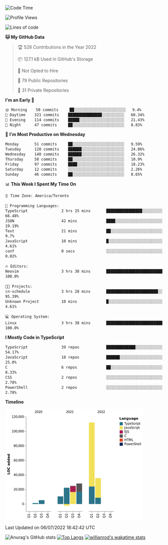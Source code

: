 <!--START_SECTION:waka-->
![Code Time](http://img.shields.io/badge/Code%20Time-241%20hrs%2056%20mins-blue)

![Profile Views](http://img.shields.io/badge/Profile%20Views-1-blue)

![Lines of code](https://img.shields.io/badge/From%20Hello%20World%20I%27ve%20Written-238%20Thousand%20lines%20of%20code-blue)

**🐱 My GitHub Data** 

> 🏆 528 Contributions in the Year 2022
 > 
> 📦 127.1 kB Used in GitHub's Storage 
 > 
> 🚫 Not Opted to Hire
 > 
> 📜 79 Public Repositories 
 > 
> 🔑 31 Private Repositories  
 > 
**I'm an Early 🐤** 

```text
🌞 Morning    50 commits     ██░░░░░░░░░░░░░░░░░░░░░░░   9.4% 
🌆 Daytime    321 commits    ███████████████░░░░░░░░░░   60.34% 
🌃 Evening    114 commits    █████░░░░░░░░░░░░░░░░░░░░   21.43% 
🌙 Night      47 commits     ██░░░░░░░░░░░░░░░░░░░░░░░   8.83%

```
📅 **I'm Most Productive on Wednesday** 

```text
Monday       51 commits     ██░░░░░░░░░░░░░░░░░░░░░░░   9.59% 
Tuesday      128 commits    ██████░░░░░░░░░░░░░░░░░░░   24.06% 
Wednesday    140 commits    ██████░░░░░░░░░░░░░░░░░░░   26.32% 
Thursday     58 commits     ██░░░░░░░░░░░░░░░░░░░░░░░   10.9% 
Friday       97 commits     ████░░░░░░░░░░░░░░░░░░░░░   18.23% 
Saturday     12 commits     ░░░░░░░░░░░░░░░░░░░░░░░░░   2.26% 
Sunday       46 commits     ██░░░░░░░░░░░░░░░░░░░░░░░   8.65%

```


📊 **This Week I Spent My Time On** 

```text
⌚︎ Time Zone: America/Toronto

💬 Programming Languages: 
TypeScript               2 hrs 25 mins       ████████████████░░░░░░░░░   66.48% 
JSON                     42 mins             ████░░░░░░░░░░░░░░░░░░░░░   19.19% 
Text                     21 mins             ██░░░░░░░░░░░░░░░░░░░░░░░   9.7% 
JavaScript               10 mins             █░░░░░░░░░░░░░░░░░░░░░░░░   4.61% 
conf                     0 secs              ░░░░░░░░░░░░░░░░░░░░░░░░░   0.02%

🔥 Editors: 
Neovim                   3 hrs 38 mins       █████████████████████████   100.0%

🐱‍💻 Projects: 
cn-schedule              3 hrs 28 mins       ███████████████████████░░   95.39% 
Unknown Project          10 mins             █░░░░░░░░░░░░░░░░░░░░░░░░   4.61%

💻 Operating System: 
Linux                    3 hrs 38 mins       █████████████████████████   100.0%

```

**I Mostly Code in TypeScript** 

```text
TypeScript               39 repos            █████████████░░░░░░░░░░░░   54.17% 
JavaScript               18 repos            ██████░░░░░░░░░░░░░░░░░░░   25.0% 
C                        6 repos             ██░░░░░░░░░░░░░░░░░░░░░░░   8.33% 
CSS                      2 repos             ░░░░░░░░░░░░░░░░░░░░░░░░░   2.78% 
PowerShell               2 repos             ░░░░░░░░░░░░░░░░░░░░░░░░░   2.78%

```


**Timeline**

![Chart not found](https://raw.githubusercontent.com/wise-introvert/wise-introvert/master/charts/bar_graph.png) 


 Last Updated on 06/07/2022 18:42:42 UTC
<!--END_SECTION:waka-->

![Anurag's GitHub stats](https://github-readme-stats.vercel.app/api?username=wise-introvert&count_private=true&show_icons=true)
[![Top Langs](https://github-readme-stats.vercel.app/api/top-langs/?username=wise-introvert&langs_count=10)](https://github.com/anuraghazra/github-readme-stats)
[![willianrod's wakatime stats](https://github-readme-stats.vercel.app/api/wakatime?username=wiseintrovert)](https://github.com/anuraghazra/github-readme-stats)
